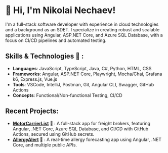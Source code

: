 # 👋 Hi, I'm Nikolai Nechaev! 

I'm a full-stack software developer with experience in cloud technologies and a background as an SDET. I specialize in creating robust and scalable applications using Angular, ASP.NET Core, and Azure SQL Database, with a focus on CI/CD pipelines and automated testing.

## Skills & Technologies :person_fencing: :
* **Languages**: JavaScript, TypeScript, Java, C#, Python, HTML, CSS
* **Frameworks**: Angular, ASP.NET Core, Playwright, Mocha/Chai, Grafana k6, Express.js, Vue.js
* **Tools**: VSCode, IntelliJ, Postman, Git, Angular CLI, Swagger, GitHub Actions
* **Concepts**: Functional/Non-functional Testing, CI/CD

## Recent Projects:
* **[MotorCarrierList](https://github.com/nikolainechaev/MotorCarrierList)** :articulated_lorry: : A full-stack app for freight brokers, featuring Angular, .NET Core, Azure SQL Database, and CI/CD with GitHub Actions, secured using GitHub secrets.
* **[AllergyAlert](https://github.com/nikolainechaev/AllergyAlert)** :sneezing_face: : A real-time allergy forecasting app using Angular, .NET Core, and multiple public APIs.
